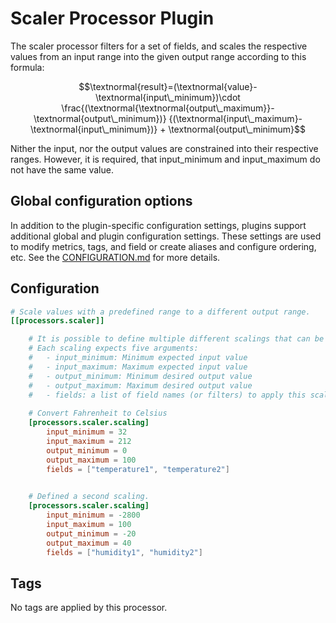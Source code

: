 # Scaler Processor Plugin

The scaler processor filters for a set of fields,
and scales the respective values from an input range into
the given output range according to this formula:

$$\textnormal{result}=(\textnormal{value}-\textnormal{input\_minimum})\cdot
\frac{(\textnormal{\textnormal{output\_maximum}}-\textnormal{output\_minimum})}
{(\textnormal{input\_maximum}-\textnormal{input\_minimum})} +
\textnormal{output\_minimum}$$

Nither the input, nor the output values
are constrained into their respective ranges.
However, it is required, that input_minimum and
input_maximum do not have the same value.

## Global configuration options <!-- @/docs/includes/plugin_config.md -->

In addition to the plugin-specific configuration settings, plugins support
additional global and plugin configuration settings. These settings are used to
modify metrics, tags, and field or create aliases and configure ordering, etc.
See the [CONFIGURATION.md][CONFIGURATION.md] for more details.

[CONFIGURATION.md]: ../../../docs/CONFIGURATION.md#plugins

## Configuration

```toml @sample.conf
# Scale values with a predefined range to a different output range.
[[processors.scaler]]

    # It is possible to define multiple different scalings that can be applied do different sets of fields
    # Each scaling expects five arguments:
    #   - input_minimum: Minimum expected input value
    #   - input_maximum: Maximum expected input value
    #   - output_minimum: Minimum desired output value
    #   - output_maximum: Maximum desired output value
    #   - fields: a list of field names (or filters) to apply this scaling to
    
    # Convert Fahrenheit to Celsius
    [processors.scaler.scaling]
        input_minimum = 32
        input_maximum = 212
        output_minimum = 0
        output_maximum = 100
        fields = ["temperature1", "temperature2"]
        

    # Defined a second scaling. 
    [processors.scaler.scaling]
        input_minimum = -2800
        input_maximum = 100
        output_minimum = -20
        output_maximum = 40
        fields = ["humidity1", "humidity2"]
```

## Tags

No tags are applied by this processor.
